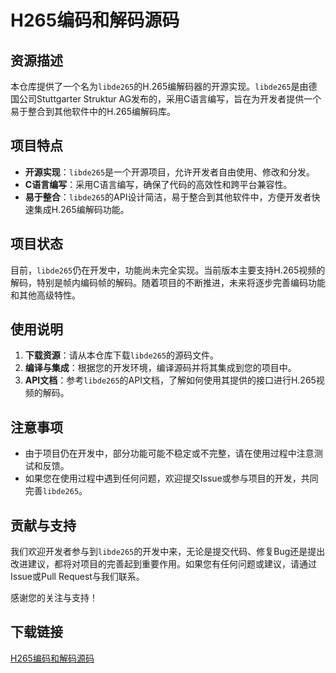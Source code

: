 # H265编码和解码源码

## 资源描述

本仓库提供了一个名为`libde265`的H.265编解码器的开源实现。`libde265`是由德国公司Stuttgarter Struktur AG发布的，采用C语言编写，旨在为开发者提供一个易于整合到其他软件中的H.265编解码库。

## 项目特点

- **开源实现**：`libde265`是一个开源项目，允许开发者自由使用、修改和分发。
- **C语言编写**：采用C语言编写，确保了代码的高效性和跨平台兼容性。
- **易于整合**：`libde265`的API设计简洁，易于整合到其他软件中，方便开发者快速集成H.265编解码功能。

## 项目状态

目前，`libde265`仍在开发中，功能尚未完全实现。当前版本主要支持H.265视频的解码，特别是帧内编码帧的解码。随着项目的不断推进，未来将逐步完善编码功能和其他高级特性。

## 使用说明

1. **下载资源**：请从本仓库下载`libde265`的源码文件。
2. **编译与集成**：根据您的开发环境，编译源码并将其集成到您的项目中。
3. **API文档**：参考`libde265`的API文档，了解如何使用其提供的接口进行H.265视频的解码。

## 注意事项

- 由于项目仍在开发中，部分功能可能不稳定或不完整，请在使用过程中注意测试和反馈。
- 如果您在使用过程中遇到任何问题，欢迎提交Issue或参与项目的开发，共同完善`libde265`。

## 贡献与支持

我们欢迎开发者参与到`libde265`的开发中来，无论是提交代码、修复Bug还是提出改进建议，都将对项目的完善起到重要作用。如果您有任何问题或建议，请通过Issue或Pull Request与我们联系。

感谢您的关注与支持！

## 下载链接

[H265编码和解码源码](https://pan.quark.cn/s/72598ef416cf)
